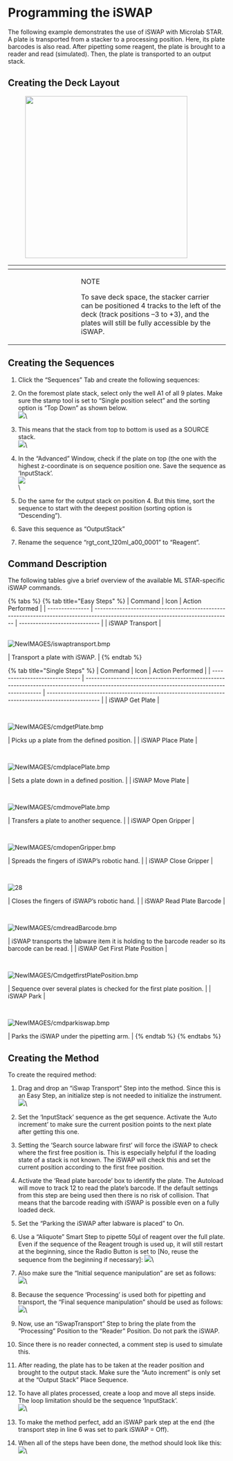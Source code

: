 # Programming the iSWAP

The following example demonstrates the use of iSWAP with Microlab STAR. A plate is transported from a stacker to a processing position. Here, its plate barcodes is also read. After pipetting some reagent, the plate is brought to a reader and read (simulated). Then, the plate is transported to an output stack.

## Creating the Deck Layout

<figure><img src="../../../.gitbook/assets/image (95) (1).png" alt="" width="375"><figcaption></figcaption></figure>

<table data-header-hidden><thead><tr><th width="145"></th><th></th></tr></thead><tbody><tr><td><img src="../../../.gitbook/assets/image (10) (1) (1) (1) (1) (1) (1) (1).png" alt="" data-size="original"></td><td><p>NOTE</p><p>To save deck space, the stacker carrier can be positioned 4 tracks to the left of the deck (track positions –3 to +3), and the plates will still be fully accessible by the iSWAP.</p></td></tr></tbody></table>



## Creating the Sequences

1. Click the “Sequences” Tab and create the following sequences:&#x20;
2. On the foremost plate stack, select only the well A1 of all 9 plates. Make sure the stamp tool is set to “Single position select” and the sorting option is “Top Down” as shown below. \
   ![](<../../../.gitbook/assets/image (96) (1).png>)\

3. This means that the stack from top to bottom is used as a SOURCE stack. \
   ![](<../../../.gitbook/assets/image (97) (1).png>)\

4. In the “Advanced” Window, check if the plate on top (the one with the highest z-coordinate is on sequence position one. Save the sequence as ‘InputStack’. \
   ![](<../../../.gitbook/assets/image (98) (1).png>)\
   \

5. Do the same for the output stack on position 4. But this time, sort the sequence to start with the deepest position (sorting option is “Descending”).&#x20;
6. Save this sequence as “OutputStack”&#x20;
7. Rename the sequence “rgt\_cont\_120ml\_a00\_0001” to “Reagent”.



## Command Description

The following tables give a brief overview of the available ML STAR-specific iSWAP commands.

{% tabs %}
{% tab title="Easy Steps" %}
| Command         | Icon                                                                                                                            | Action Performed              |
| --------------- | ------------------------------------------------------------------------------------------------------------------------------- | ----------------------------- |
| iSWAP Transport | <p><br><img src="blob:https://app.gitbook.com/b9657d03-436a-449d-96a9-621d4ec5f8cb" alt="NewIMAGES/iswaptransport.bmp"><br></p> | Transport a plate with iSWAP. |
{% endtab %}

{% tab title="Single Steps" %}
| Command                        | Icon                                                                                                                                         | Action Performed                                                                                  |
| ------------------------------ | -------------------------------------------------------------------------------------------------------------------------------------------- | ------------------------------------------------------------------------------------------------- |
| iSWAP Get Plate                | <p><br></p><p><img src="blob:https://app.gitbook.com/bcb46329-a13d-4496-b30c-a6f9b4463b2b" alt="NewIMAGES/cmdgetPlate.bmp"></p>              | Picks up a plate from the defined position.                                                       |
| iSWAP Place Plate              | <p><br></p><p><img src="blob:https://app.gitbook.com/2091b377-9f72-4378-9212-e599a8f0a9b2" alt="NewIMAGES/cmdplacePlate.bmp"></p>            | Sets a plate down in a defined position.                                                          |
| iSWAP Move Plate               | <p><br></p><p><img src="blob:https://app.gitbook.com/ba5b0661-9b7a-420d-a097-4d050139f6ca" alt="NewIMAGES/cmdmovePlate.bmp"></p>             | Transfers a plate to another sequence.                                                            |
| iSWAP Open Gripper             | <p><br></p><p><img src="blob:https://app.gitbook.com/6a8780f9-57e6-4363-8cdb-a9d2a4f021c5" alt="NewIMAGES/cmdopenGripper.bmp"></p>           | Spreads the fingers of iSWAP’s robotic hand.                                                      |
| iSWAP Close Gripper            | <p><br></p><p><img src="blob:https://app.gitbook.com/a7da62f6-32bf-4f67-9599-0e5d1245c0e3" alt="28"></p>                                     | Closes the fingers of iSWAP’s robotic hand.                                                       |
| iSWAP Read Plate Barcode       | <p><br></p><p><img src="blob:https://app.gitbook.com/e47ff9c1-f075-4b6b-a525-1ec41b22ed8e" alt="NewIMAGES/cmdreadBarcode.bmp"></p>           | iSWAP transports the labware item it is holding to the barcode reader so its barcode can be read. |
| iSWAP Get First Plate Position | <p><br></p><p><img src="blob:https://app.gitbook.com/4a48ac93-dc2c-4635-9fe3-602f798f5607" alt="NewIMAGES/CmdgetfirstPlatePosition.bmp"></p> | Sequence over several plates is checked for the first plate position.                             |
| iSWAP Park                     | <p><br></p><p><img src="blob:https://app.gitbook.com/09436efe-b9dc-4af2-970b-8da737ada2a7" alt="NewIMAGES/cmdparkiswap.bmp"></p>             | Parks the iSWAP under the pipetting arm.                                                          |
{% endtab %}
{% endtabs %}



## Creating the Method

To create the required method:&#x20;

1. Drag and drop an “iSwap Transport” Step into the method. Since this is an Easy Step, an initialize step is not needed to initialize the instrument. \
   ![](<../../../.gitbook/assets/image (99) (1).png>)\

2. Set the ‘InputStack’ sequence as the get sequence. Activate the ‘Auto increment’ to make sure the current position points to the next plate after getting this one.&#x20;
3. Setting the ‘Search source labware first’ will force the iSWAP to check where the first free position is. This is especially helpful if the loading state of a stack is not known. The iSWAP will check this and set the current position according to the first free position.&#x20;
4. Activate the ‘Read plate barcode’ box to identify the plate. The Autoload will move to track 12 to read the plate’s barcode. If the default settings from this step are being used then there is no risk of collision. That means that the barcode reading with iSWAP is possible even on a fully loaded deck.&#x20;
5. Set the “Parking the iSWAP after labware is placed” to On.&#x20;
6. Use a “Aliquote” Smart Step to pipette 50μl of reagent over the full plate. Even if the sequence of the Reagent trough is used up, it will still restart at the beginning, since the Radio Button is set to \[No, reuse the sequence from the beginning if necessary]: ![](<../../../.gitbook/assets/image (100) (1).png>)\

7. Also make sure the “Initial sequence manipulation” are set as follows: \
   ![](<../../../.gitbook/assets/image (101) (1).png>)\

8. Because the sequence ‘Processing’ is used both for pipetting and transport, the “Final sequence manipulation” should be used as follows: \
   ![](<../../../.gitbook/assets/image (102) (1).png>)\

9. Now, use an “iSwapTransport” Step to bring the plate from the “Processing” Position to the “Reader” Position. Do not park the iSWAP.&#x20;
10. Since there is no reader connected, a comment step is used to simulate this.&#x20;
11. After reading, the plate has to be taken at the reader position and brought to the output stack. Make sure the “Auto increment” is only set at the “Output Stack” Place Sequence.&#x20;
12. To have all plates processed, create a loop and move all steps inside. The loop limitation should be the sequence ‘InputStack’. \
    ![](<../../../.gitbook/assets/image (103) (1).png>)\

13. To make the method perfect, add an iSWAP park step at the end (the transport step in line 6 was set to park iSWAP = Off).&#x20;
14. When all of the steps have been done, the method should look like this: \
    ![](<../../../.gitbook/assets/image (104) (1).png>)\


## &#x20;
